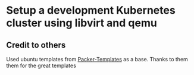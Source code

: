 # Setup a development Kubernetes cluster using libvirt and qemu 

## Credit to others
Used ubuntu templates from [Packer-Templates](https://github.com/kaorimatz/packer-templates) as a base.  Thanks to them
them for the great templates